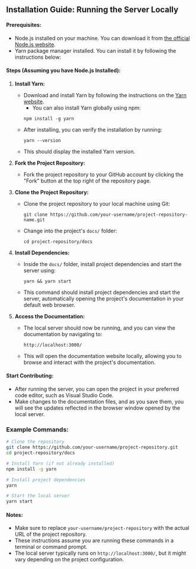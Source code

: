 

## Installation Guide: Running the Server Locally

#### Prerequisites:
- Node.js installed on your machine. You can download it from [the official Node.js website](https://nodejs.org/).
- Yarn package manager installed. You can install it by following the instructions below:

#### Steps (Assuming you have Node.js Installed):
1. **Install Yarn:**
   - Download and install Yarn by following the instructions on the [Yarn website](https://classic.yarnpkg.com/lang/en/docs/install/).
     - You can also install Yarn globally using npm:
     ```
     npm install -g yarn
     ```
   - After installing, you can verify the installation by running:
     ```
     yarn --version
     ```
   - This should display the installed Yarn version.

2. **Fork the Project Repository:**
   - Fork the project repository to your GitHub account by clicking the "Fork" button at the top right of the repository page.


3. **Clone the Project Repository:**
   - Clone the project repository to your local machine using Git:
     ```
     git clone https://github.com/your-username/project-repository-name.git
     ```
   - Change into the project's `docs/` folder:
     ```
     cd project-repository/docs
     ```

4. **Install Dependencies:**
   - Inside the `docs/` folder, install project dependencies and start the server using:
     ```
     yarn && yarn start
     ```
   - This command should install project dependencies and start the server, automatically opening the project's documentation in your default web browser.

5. **Access the Documentation:**
   - The local server should now be running, and you can view the documentation by navigating to:
     ```
     http://localhost:3000/
     ```
   - This will open the documentation website locally, allowing you to browse and interact with the project's documentation.


 #### Start Contributing:
- After running the server, you can open the project in your preferred code editor, such as Visual Studio Code.
- Make changes to the documentation files, and as you save them, you will see the updates reflected in the browser window opened by the local server.



### Example Commands:
```bash
# Clone the repository
git clone https://github.com/your-username/project-repository.git
cd project-repository/docs

# Install Yarn (if not already installed)
npm install -g yarn

# Install project dependencies
yarn

# Start the local server
yarn start
```

#### Notes:
- Make sure to replace `your-username/project-repository` with the actual URL of the project repository.
- These instructions assume you are running these commands in a terminal or command prompt.
- The local server typically runs on `http://localhost:3000/`, but it might vary depending on the project configuration.

